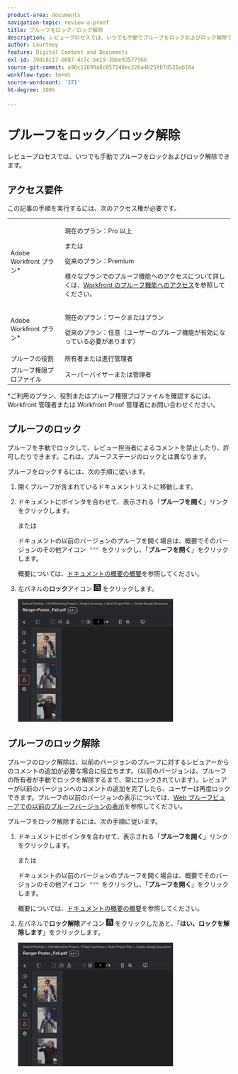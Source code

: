 ```yaml
---
product-area: documents
navigation-topic: review-a-proof
title: プルーフをロック／ロック解除
description: レビュープロセスでは、いつでも手動でプルーフをロックおよびロック解除できます。
author: Courtney
feature: Digital Content and Documents
exl-id: 39dc8c17-b087-4c7c-be19-3bbe93577966
source-git-commit: a90c11699a8c057248ec226a4b25fb7d526ab16a
workflow-type: tm+mt
source-wordcount: '371'
ht-degree: 100%

---
```


# プルーフをロック／ロック解除

レビュープロセスでは、いつでも手動でプルーフをロックおよびロック解除できます。

## アクセス要件

この記事の手順を実行するには、次のアクセス権が必要です。

<table style="table-layout:auto"> 
 <col> 
 <col> 
 <tbody> 
  <tr> 
   <td role="rowheader">Adobe Workfront プラン*</td> 
   <td> <p>現在のプラン：Pro 以上</p> <p>または</p> <p>従来のプラン：Premium</p> <p>様々なプランでのプルーフ機能へのアクセスについて詳しくは、<a href="/help/quicksilver/administration-and-setup/manage-workfront/configure-proofing/access-to-proofing-functionality.md" class="MCXref xref">Workfront のプルーフ機能へのアクセス</a>を参照してください。</p> </td> 
  </tr> 
  <tr> 
   <td role="rowheader">Adobe Workfront プラン*</td> 
   <td> <p>現在のプラン：ワークまたはプラン</p> <p>従来のプラン：任意（ユーザーのプルーフ機能が有効になっている必要があります）</p> </td> 
  </tr> 
  <tr> 
   <td role="rowheader">プルーフの役割</td> 
   <td>所有者または進行管理者</td> 
  </tr> 
  <tr> 
   <td role="rowheader">プルーフ権限プロファイル </td> 
   <td>スーパーバイザーまたは管理者</td> 
  </tr> 
 </tbody> 
</table>

&#42;ご利用のプラン、役割またはプルーフ権限プロファイルを確認するには、Workfront 管理者または Workfront Proof 管理者にお問い合わせください。

## プルーフのロック

プルーフを手動でロックして、レビュー担当者によるコメントを禁止したり、許可したりできます。これは、プルーフステージのロックとは異なります。

プルーフをロックするには、次の手順に従います。

1. 開くプルーフが含まれているドキュメントリストに移動します。
1. ドキュメントにポインタを合わせて、表示される「**プルーフを開く**」リンクをクリックします。

   または

   ドキュメントの以前のバージョンのプルーフを開く場合は、概要でそのバージョンのその他アイコン ![](assets/more-icon.png) をクリックし、「**プルーフを開く**」をクリックします。

   概要については、[ドキュメントの概要の概要](../../../../documents/managing-documents/summary-for-documents.md)を参照してください。

1. 左パネルの&#x200B;**ロック**&#x200B;アイコン ![](assets/unlock-proof-icon.png) をクリックします。

   ![](assets/lock-proof-350x277.png)

## プルーフのロック解除

プルーフのロック解除は、以前のバージョンのプルーフに対するレビュアーからのコメントの追加が必要な場合に役立ちます。（以前のバージョンは、プルーフの所有者が手動でロックを解除するまで、常にロックされています）。レビュアーが以前のバージョンへのコメントの追加を完了したら、ユーザーは再度ロックできます。プルーフの以前のバージョンの表示については、[Web プルーフビューアでの以前のプルーフバージョンの表示](../../../../workfront-proof/wp-work-proofsfiles/review-proofs-wpv/view-previous-proof-versions.md)を参照してください。

プルーフをロック解除するには、次の手順に従います。

1. ドキュメントにポインタを合わせて、表示される「**プルーフを開く**」リンクをクリックします。

   または

   ドキュメントの以前のバージョンのプルーフを開く場合は、概要でそのバージョンのその他アイコン ![](assets/more-icon.png) をクリックし、「**プルーフを開く**」をクリックします。

   概要については、[ドキュメントの概要の概要](../../../../documents/managing-documents/summary-for-documents.md)を参照してください。

1. 左パネルで&#x200B;**ロック解除**&#x200B;アイコン ![](assets/unlock-proof-icon.png) をクリックしたあと、「**はい、ロックを解除します**」をクリックします。

   ![](assets/copy-of-unlock-proof-350x279.png)
